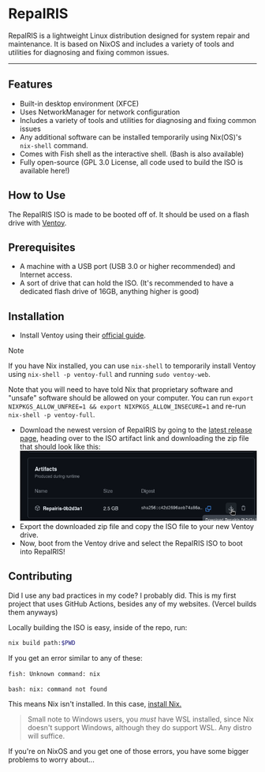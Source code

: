 # RepaIRIS
RepaIRIS is a lightweight Linux distribution designed for system repair and maintenance. It is based on NixOS and includes a variety of tools and utilities for diagnosing and fixing common issues.

--------------------------------------------------------
## Features
- Built-in desktop environment (XFCE)
- Uses NetworkManager for network configuration
- Includes a variety of tools and utilities for diagnosing and fixing common issues
- Any additional software can be installed temporarily using Nix(OS)'s `nix-shell` command.
- Comes with Fish shell as the interactive shell. (Bash is also available)
- Fully open-source (GPL 3.0 License, all code used to build the ISO is available here!)

## How to Use
The RepaIRIS ISO is made to be booted off of. It should be used on a flash drive with [Ventoy](https://www.ventoy.net/en/index.html).

## Prerequisites
- A machine with a USB port (USB 3.0 or higher recommended) and Internet access.
- A sort of drive that can hold the ISO. (It's recommended to have a dedicated flash drive of 16GB, anything higher is good)

## Installation
- Install Ventoy using their [official guide](https://www.ventoy.net/en/doc_start.html).
> [!NOTE]
> If you have Nix installed, you can use `nix-shell` to temporarily install Ventoy using `nix-shell -p ventoy-full` and running `sudo ventoy-web`.
>
> Note that you will need to have told Nix that proprietary software and "unsafe" software should be allowed on your computer. You can run `export NIXPKGS_ALLOW_UNFREE=1 && export NIXPKGS_ALLOW_INSECURE=1` and re-run `nix-shell -p ventoy-full`.
- Download the newest version of RepaIRIS by going to the [latest release page](https://github.com/FormunaGit/RepaIRIS/releases/latest), heading over to the ISO artifact link and downloading the zip file that should look like this:
![RepaIRISArtifactISO.png](./Images/RepaIRISArtifactISO.png)
- Export the downloaded zip file and copy the ISO file to your new Ventoy drive.
- Now, boot from the Ventoy drive and select the RepaIRIS ISO to boot into RepaIRIS!

## Contributing
Did I use any bad practices in my code? I probably did. This is my first project that uses GitHub Actions, besides any of my websites. (Vercel builds them anyways)

Locally building the ISO is easy, inside of the repo, run:
```bash
nix build path:$PWD
```
If you get an error similar to any of these:

`fish: Unknown command: nix`

`bash: nix: command not found`

This means Nix isn't installed. In this case, [install Nix.](https://nixos.org/download/)
> Small note to Windows users, you *must* have WSL installed, since Nix doesn't support Windows, although they do support WSL. Any distro will suffice.

If you're on NixOS and you get one of those errors, you have some bigger problems to worry about...
